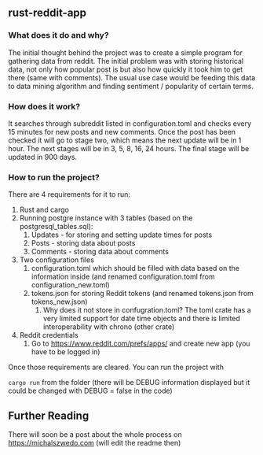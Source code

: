 ## **rust-reddit-app** ##


### What does it do and why?

The initial thought behind the project was to create a simple program for gathering data from reddit. The initial problem was with storing historical data, not only how popular post is but also how quickly it took him to get  there (same with comments). The usual use case would be feeding this data to data mining algorithm and finding sentiment / popularity of certain terms. 

### How does it work?

It searches through subreddit listed in configuration.toml and checks every 15 minutes for new posts and new comments. Once the post has been checked it will go to stage two, which means the next update will be in 1 hour. The next stages will be in 3, 5, 8, 16, 24 hours. The final stage will be updated in 900 days. 

### How to run the project?

There are 4 requirements for it to run:
1. Rust and cargo
2. Running postgre instance with 3 tables (based on the postgresql_tables.sql):
   1. Updates - for storing and setting update times for posts 
   2. Posts - storing data about posts 
   3. Comments - storing data about comments
3. Two configuration files
   1. configuration.toml which should be filled with data based on the information inside (and renamed configuration.toml from configuration_new.toml)
   2. tokens.json for storing Reddit tokens (and renamed tokens.json from tokens_new.json)
      1. Why does it not store in confugration.toml? The toml crate has a very limited support for date time objects and there is limited interoperability with chrono (other crate)
4. Reddit credentials
   1. Go to https://www.reddit.com/prefs/apps/ and create new app (you have to be logged in)

Once those requirements are cleared. You can run the project with 

`cargo run` from the folder (there will be DEBUG information displayed but it could be changed with DEBUG = false in the code)

## Further Reading

There will soon be a post about the whole process on https://michalszwedo.com (will edit the readme then)